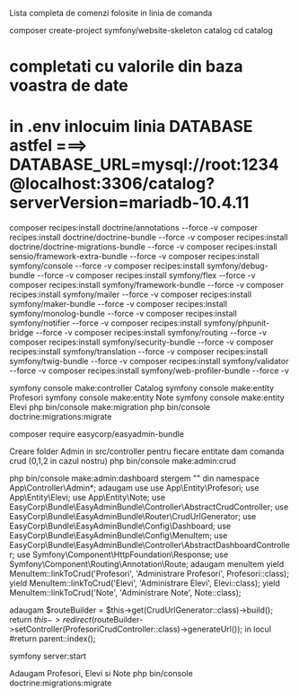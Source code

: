 Lista completa de comenzi folosite in linia de comanda

composer create-project symfony/website-skeleton catalog
cd catalog
# completati cu valorile din baza voastra de date
# in .env inlocuim linia DATABASE astfel  ===>   DATABASE_URL=mysql://root:1234@localhost:3306/catalog?serverVersion=mariadb-10.4.11
composer recipes:install doctrine/annotations --force -v
composer recipes:install doctrine/doctrine-bundle --force -v
composer recipes:install doctrine/doctrine-migrations-bundle --force -v
composer recipes:install sensio/framework-extra-bundle --force -v
composer recipes:install symfony/console --force -v
composer recipes:install symfony/debug-bundle --force -v
composer recipes:install symfony/flex --force -v
composer recipes:install symfony/framework-bundle --force -v
composer recipes:install symfony/mailer --force -v
composer recipes:install symfony/maker-bundle --force -v
composer recipes:install symfony/monolog-bundle --force -v
composer recipes:install symfony/notifier --force -v
composer recipes:install symfony/phpunit-bridge --force -v
composer recipes:install symfony/routing --force -v
composer recipes:install symfony/security-bundle --force -v
composer recipes:install symfony/translation --force -v
composer recipes:install symfony/twig-bundle --force -v
composer recipes:install symfony/validator --force -v
composer recipes:install symfony/web-profiler-bundle --force -v

symfony console make:controller Catalog
symfony console make:entity Profesori
symfony console make:entity Note
symfony console make:entity Elevi
php bin/console make:migration
php bin/console doctrine:migrations:migrate

composer require easycorp/easyadmin-bundle

Creare folder Admin in src/controller
pentru fiecare entitate dam comanda crud (0,1,2 in cazul nostru)
php bin/console make:admin:crud

php bin/console make:admin:dashboard
stergem "\" din namespace App\Controller\Admin*;
adaugam use
	  use App\Entity\Profesori;
  	use App\Entity\Elevi;
  	use App\Entity\Note;
  	use EasyCorp\Bundle\EasyAdminBundle\Controller\AbstractCrudController;
  	use EasyCorp\Bundle\EasyAdminBundle\Router\CrudUrlGenerator;
use EasyCorp\Bundle\EasyAdminBundle\Config\Dashboard;
use EasyCorp\Bundle\EasyAdminBundle\Config\MenuItem;
use EasyCorp\Bundle\EasyAdminBundle\Controller\AbstractDashboardController;
use Symfony\Component\HttpFoundation\Response;
use Symfony\Component\Routing\Annotation\Route;
adaugam menuItem
      	yield MenuItem::linkToCrud('Profesori', 'Administrare Profesori', Profesori::class);
        yield MenuItem::linkToCrud('Elevi', 'Administrare Elevi', Elevi::class);
        yield MenuItem::linkToCrud('Note', 'Administrare Note', Note::class);

adaugam 
	      $routeBuilder = $this->get(CrudUrlGenerator::class)->build();
        return $this->redirect($routeBuilder->setController(ProfesoriCrudController::class)->generateUrl());
in locul  
      #return parent::index();

symfony server:start

Adaugam Profesori, Elevi si Note
php bin/console doctrine:migrations:migrate
